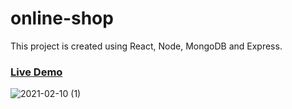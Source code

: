 # online-shop
  This project is created using React, Node, MongoDB and Express.
### [Live Demo](https://sk-online-shop.herokuapp.com/)

![2021-02-10 (1)](https://user-images.githubusercontent.com/39105848/107563284-dfe8f580-6bae-11eb-9d8a-dce578cf0e45.png)
